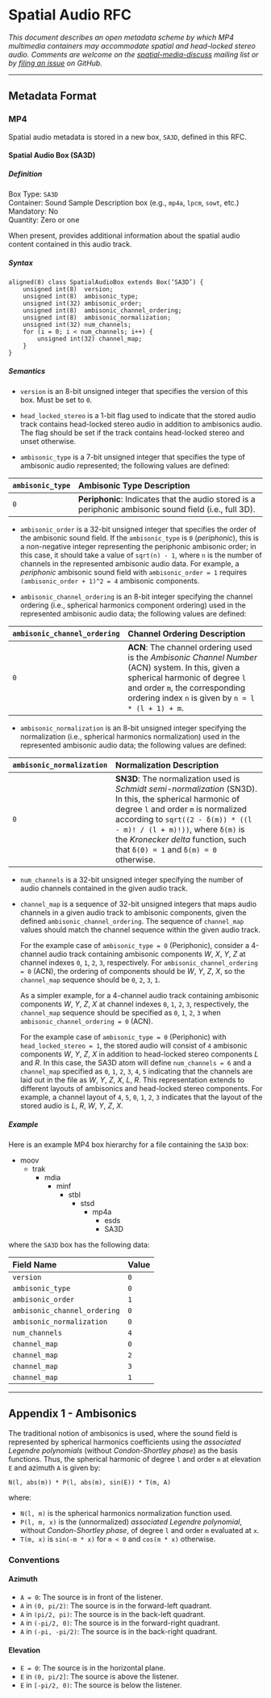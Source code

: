 # Spatial Audio RFC
*This document describes an open metadata scheme by which MP4 multimedia containers may accommodate spatial and head-locked stereo audio. Comments are welcome on the [spatial-media-discuss](https://groups.google.com/forum/#!forum/spatial-media-discuss) mailing list or by [filing an issue](https://github.com/google/spatial-media/issues) on GitHub.*

------------------------------------------------------

## Metadata Format

### MP4
Spatial audio metadata is stored in a new box, `SA3D`, defined in this RFC.

#### Spatial Audio Box (SA3D)
##### Definition
Box Type: `SA3D`  
Container: Sound Sample Description box (e.g., `mp4a`, `lpcm`, `sowt`, etc.)  
Mandatory: No  
Quantity: Zero or one  

When present, provides additional information about the spatial audio content contained in this audio track.

##### Syntax
```
aligned(8) class SpatialAudioBox extends Box(‘SA3D’) {
    unsigned int(8)  version;
    unsigned int(8)  ambisonic_type;
    unsigned int(32) ambisonic_order;
    unsigned int(8)  ambisonic_channel_ordering;
    unsigned int(8)  ambisonic_normalization;
    unsigned int(32) num_channels;
    for (i = 0; i < num_channels; i++) {
        unsigned int(32) channel_map;
    }
}
```

##### Semantics
- `version` is an 8-bit unsigned integer that specifies the version of this box. Must be set to `0`.

- `head_locked_stereo` is a 1-bit flag used to indicate that the stored audio track contains head-locked stereo audio in addition to ambisonics audio. The flag should be set if the track contains head-locked stereo and unset otherwise.

- `ambisonic_type` is a 7-bit unsigned integer that specifies the type of ambisonic audio represented; the following values are defined:

| `ambisonic_type` | Ambisonic Type Description |
|:-----------------|:---------------------------|
|   `0`   | **Periphonic**: Indicates that the audio stored is a periphonic ambisonic sound field (i.e., full 3D). |

- `ambisonic_order` is a 32-bit unsigned integer that specifies the order of the ambisonic sound field. If the `ambisonic_type` is `0` (*periphonic*), this is a non-negative integer representing the periphonic ambisonic order; in this case, it should take a value of `sqrt(n) - 1`, where `n` is the number of channels in the represented ambisonic audio data. For example, a *periphonic* ambisonic sound field with `ambisonic_order = 1` requires `(ambisonic_order + 1)^2 = 4` ambisonic components.

- `ambisonic_channel_ordering` is an 8-bit integer specifying the channel ordering (i.e., spherical harmonics component ordering) used in the represented ambisonic audio data; the following values are defined:

| `ambisonic_channel_ordering` | Channel Ordering Description |
|:-----------------------------|:-----------------------------|
|   `0`   | **ACN**: The channel ordering used is the *Ambisonic Channel Number* (ACN) system. In this, given a spherical harmonic of degree `l` and order `m`, the corresponding ordering index `n` is given by `n = l * (l + 1) + m`. |

- `ambisonic_normalization` is an 8-bit unsigned integer specifying the normalization (i.e., spherical harmonics normalization) used in the represented ambisonic audio data; the following values are defined:

| `ambisonic_normalization` | Normalization Description |
|:--------------------------|:--------------------------|
|   `0`   | **SN3D**: The normalization used is *Schmidt semi-normalization* (SN3D). In this, the spherical harmonic of degree `l` and order `m` is normalized according to `sqrt((2 - δ(m)) * ((l - m)! / (l + m)!))`, where `δ(m)` is the *Kronecker delta* function, such that `δ(0) = 1` and `δ(m) = 0` otherwise. |

- `num_channels` is a 32-bit unsigned integer specifying the number of audio channels contained in the given audio track.

- `channel_map` is a sequence of 32-bit unsigned integers that maps audio channels in a given audio track to ambisonic components, given the defined `ambisonic_channel_ordering`. The sequence of `channel_map` values should match the channel sequence within the given audio track.

  For the example case of `ambisonic_type = 0` (Periphonic), consider a 4-channel audio track containing ambisonic components *W*, *X*, *Y*, *Z* at channel indexes `0`, `1`, `2`, `3`, respectively. For `ambisonic_channel_ordering = 0` (ACN), the ordering of components should be *W*, *Y*, *Z*, *X*, so the `channel_map` sequence should be `0`, `2`, `3`, `1`.

  As a simpler example, for a 4-channel audio track containing ambisonic components *W*, *Y*, *Z*, *X* at channel indexes `0`, `1`, `2`, `3`, respectively, the `channel_map` sequence should be specified as `0`, `1`, `2`, `3` when `ambisonic_channel_ordering = 0` (ACN).

  For the example case of `ambisonic_type = 0` (Periphonic) with `head_locked_stereo = 1`, the stored audio will consist of `4` ambisonic components *W*, *Y*, *Z*, *X* in addition to head-locked stereo components *L* and *R*. In this case, the SA3D atom will define `num_channels = 6` and a `channel_map` specified as `0`, `1`, `2`, `3`, `4`, `5` indicating that the channels are laid out in the file as *W*, *Y*, *Z*, *X*, *L*, *R*. This representation extends to different layouts of ambisonics and head-locked stereo components. For example, a channel layout of `4`, `5`, `0`, `1`, `2`, `3`  indicates that the layout of the stored audio is *L*, *R*, *W*, *Y*, *Z*, *X*.

##### Example

Here is an example MP4 box hierarchy for a file containing the `SA3D` box:

- moov
  - trak
    - mdia
      - minf
        - stbl
          - stsd
            - mp4a
              - esds
              - SA3D

where the `SA3D` box has the following data:

| Field Name | Value |
|:-----------|:-----|
| `version` | `0` |
| `ambisonic_type` | `0` |
| `ambisonic_order` | `1` |
| `ambisonic_channel_ordering` | `0` |
| `ambisonic_normalization` | `0` |
| `num_channels` | `4` |
| `channel_map` | `0` |
| `channel_map` | `2` |
| `channel_map` | `3` |
| `channel_map` | `1` |

------------------------------------------------------

## Appendix 1 - Ambisonics
The traditional notion of ambisonics is used, where the sound field is represented by spherical harmonics coefficients using the *associated Legendre polynomials* (without *Condon-Shortley phase*) as the basis functions. Thus, the spherical harmonic of degree `l` and order `m` at elevation `E` and azimuth `A` is given by:

    N(l, abs(m)) * P(l, abs(m), sin(E)) * T(m, A)

where:
- `N(l, m)` is the spherical harmonics normalization function used.
- `P(l, m, x)` is the (unnormalized) *associated Legendre polynomial*, without *Condon-Shortley phase*, of degree `l` and order `m` evaluated at `x`.
- `T(m, x)` is `sin(-m * x)` for `m < 0` and `cos(m * x)` otherwise.

### Conventions
#### Azimuth
- `A = 0`: The source is in front of the listener.
- `A` in `(0, pi/2)`: The source is in the forward-left quadrant.
- `A` in `(pi/2, pi)`: The source is in the back-left quadrant.
- `A` in `(-pi/2, 0)`: The source is in the forward-right quadrant.
- `A` in `(-pi, -pi/2)`: The source is in the back-right quadrant.

#### Elevation
- `E = 0`: The source is in the horizontal plane.
- `E` in `(0, pi/2]`: The source is above the listener.
- `E` in `[-pi/2, 0)`: The source is below the listener.
